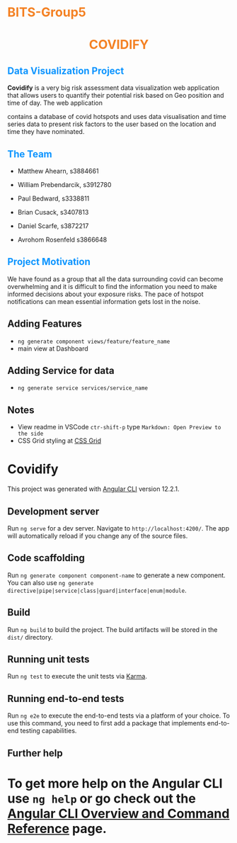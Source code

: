 # <span style="color:#f48225">BITS-Group5</span>

# **<span style="color:#f48225"><center>COVIDIFY</center></span>**

## <span style="color:#0a95ff">Data Visualization Project</span>

**Covidify** is a very big risk assessment data visualization web application that allows users to quantify their potential risk based on Geo position and time of day. The web application

contains a database of covid hotspots and uses data visualisation and time series data to present risk factors to the user based on the location and time they have nominated.

## <span style="color:#0a95ff">The Team</span>

- Matthew Ahearn, s3884661

- William Prebendarcik, s3912780

- Paul Bedward, s3338811

- Brian Cusack, s3407813

- Daniel Scarfe, s3872217

- Avrohom Rosenfeld s3866648

## <span style="color:#0a95ff">Project Motivation</span>

We have found as a group that all the data surrounding covid can become overwhelming and it is difficult to find the information you need to make informed decisions about your
exposure risks. The pace of hotspot notifications can mean essential information gets lost in the noise.


## Adding Features

- `ng generate component views/feature/feature_name`
- main view at Dashboard

## Adding Service for data

- `ng generate service services/service_name`


## Notes

- View readme in VSCode `ctr-shift-p` type `Markdown: Open Preview to the side`
- CSS Grid styling at [CSS Grid](https://css-tricks.com/snippets/css/complete-guide-grid/)


# Covidify

This project was generated with [Angular CLI](https://github.com/angular/angular-cli) version 12.2.1.

## Development server

Run `ng serve` for a dev server. Navigate to `http://localhost:4200/`. The app will automatically reload if you change any of the source files.

## Code scaffolding

Run `ng generate component component-name` to generate a new component. You can also use `ng generate directive|pipe|service|class|guard|interface|enum|module`.

## Build

Run `ng build` to build the project. The build artifacts will be stored in the `dist/` directory.

## Running unit tests

Run `ng test` to execute the unit tests via [Karma](https://karma-runner.github.io).

## Running end-to-end tests

Run `ng e2e` to execute the end-to-end tests via a platform of your choice. To use this command, you need to first add a package that implements end-to-end testing capabilities.

## Further help




# To get more help on the Angular CLI use `ng help` or go check out the [Angular CLI Overview and Command Reference](https://angular.io/cli) page.

